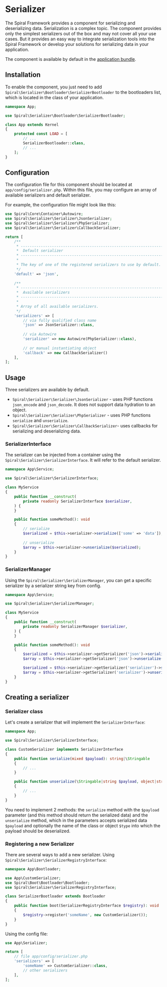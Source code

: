 # Serializer

The Spiral Framework provides a component for serializing and deserializing data. Serialization is a complex topic. The
component provides only the simplest serializers out of the box and may not cover all your use cases. But it provides an
easy way to integrate serialization tools into the Spiral Framework or develop your solutions for serializing data in
your application.

The component is available by default in the [application bundle](https://github.com/spiral/app).

## Installation

To enable the component, you just need to add `Spiral\Serializer\Bootloader\SerializerBootloader` to the bootloaders
list, which is located in the class of your application.

```php
namespace App;

use Spiral\Serializer\Bootloader\SerializerBootloader;

class App extends Kernel
{
    protected const LOAD = [
        // ...
        SerializerBootloader::class,
        // ...
    ];
}
```

## Configuration

The configuration file for this component should be located at `app/config/serializer.php`. Within this file, you may 
configure an array of available serializers and default serializer.

For example, the configuration file might look like this:

```php
use Spiral\Core\Container\Autowire;
use Spiral\Serializer\Serializer\JsonSerializer;
use Spiral\Serializer\Serializer\PhpSerializer; 
use Spiral\Serializer\Serializer\CallbackSerializer;

return [
    /**
     * -------------------------------------------------------------------------
     *  Default serializer
     * -------------------------------------------------------------------------
     * 
     * The key of one of the registered serializers to use by default.
     */
    'default' => 'json',
    
    /**
     * -------------------------------------------------------------------------
     *  Available serializers
     * -------------------------------------------------------------------------
     * 
     * Array of all available serializers.  
     */
    'serializers' => [
        // via fully qualified class name
        'json' => JsonSerializer::class,
        
        // via Autowire 
        'serializer' => new Autowire(PhpSerializer::class),
        
        // or manual instantiating object
        'callback' => new CallbackSerializer()
    ],
];
```

## Usage

Three serializers are available by default.

- `Spiral\Serializer\Serializer\JsonSerializer` - uses PHP functions `json_encode` and `json_decode`.
  It does not support data hydration to an object.
- `Spiral\Serializer\Serializer\PhpSerializer` - uses PHP functions `serialize` and `unserialize`.
- `Spiral\Serializer\Serializer\CallbackSerializer`- uses callbacks for serializing and deserializing data.

### SerializerInterface

The serializer can be injected from a container using the `Spiral\Serializer\SerializerInterface`. It will refer to the
default serializer.

```php
namespace App\Service;

use Spiral\Serializer\SerializerInterface;

class MyService
{
    public function __construct(
        private readonly SerializerInterface $serializer,
    ) {
    }

    public function someMethod(): void
    {
        // serialize
        $serialized = $this->serializer->serialize(['some' => 'data']);
        
        // unserialize
        $array = $this->serializer->unserialize($serialized);
    }
}
```

### SerializerManager

Using the `Spiral\Serializer\SerializerManager`, you can get a specific serializer by a serializer string key from config.

```php
namespace App\Service;

use Spiral\Serializer\SerializerManager;

class MyService
{
    public function __construct(
        private readonly SerializerManager $serializer,
    ) {
    }

    public function someMethod(): void
    {
        $serialized = $this->serializer->getSerializer('json')->serialize(['some' => 'data']);
        $array = $this->serializer->getSerializer('json')->unserialize($serialized);

        $serialized = $this->serializer->getSerializer('serializer')->serialize(['some' => 'data']);
        $array = $this->serializer->getSerializer('serializer')->unserialize($serialized);
    }
}
```

## Creating a serializer

### Serializer class

Let's create a serializer that will implement the `SerializerInterface`:

```php
namespace App;

use Spiral\Serializer\SerializerInterface;

class CustomSerializer implements SerializerInterface
{
    public function serialize(mixed $payload): string|\Stringable
    {
        // ...
    }

    public function unserialize(\Stringable|string $payload, object|string|null $type = null): mixed
    {
        // ...
    }
}
```

You need to implement 2 methods: the `serialize` method with the `$payload` parameter (and this method should return
the serialized data) and the `unserialize` method, which in the parameters accepts serialized data `$payload`
and optionally the name of the class or object `$type` into which the payload should be deserialized.

### Registering a new Serializer

There are several ways to add a new serializer. Using `Spiral\Serializer\SerializerRegistryInterface`:

```php
namespace App\Bootloader;

use App\CustomSerializer;
use Spiral\Boot\Bootloader\Bootloader;
use Spiral\Serializer\SerializerRegistryInterface;

class SerializerBootloader extends Bootloader
{
    public function boot(SerializerRegistryInterface $registry): void
    {
        $registry->register('someName', new CustomSerializer());
    }
}
```

Using the config file:

```php
use App\Serializer;

return [
    // file app/config/serializer.php
    'serializers' => [
        'someName' => CustomSerializer::class,
        // other serializers
    ],
];
```
